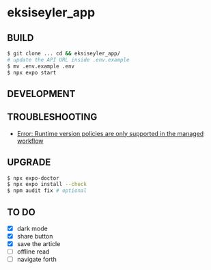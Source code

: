 # eksiseyler_app

## BUILD

```bash
$ git clone ... cd && eksiseyler_app/
# update the API URL inside .env.example
$ mv .env.example .env
$ npx expo start
```

## DEVELOPMENT

## TROUBLESHOOTING

- [Error: Runtime version policies are only supported in the managed workflow](https://github.com/expo/eas-cli/issues/1689)

## UPGRADE

```bash
$ npx expo-doctor
$ npx expo install --check
$ npm audit fix # optional
```
## TO DO
- [x] dark mode
- [x] share button
- [x] save the article
- [ ] offline read
- [ ] navigate forth